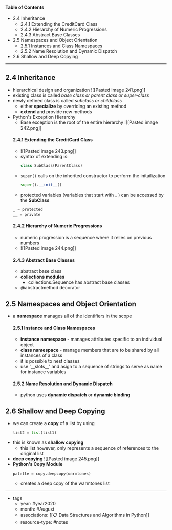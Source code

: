 #### Table of Contents
- 2.4 Inheritance
	- 2.4.1 Extending the CreditCard Class
	- 2.4.2 Hierarchy of Numeric Progressions
	- 2.4.3 Abstract Base Classes
- 2.5 Namespaces and Object Orientation
	- 2.5.1 Instances and Class Namespaces
	- 2.5.2 Name Resolution and Dynamic Dispatch
- 2.6 Shallow and Deep Copying 
---

## 2.4 Inheritance
- hierarchical design and organization
![[Pasted image 241.png]]
- existing class is called *base class or parent class or super-class*
- newly defined class is called *subclass or childclass*
	- either **specialize** by overriding an existing method
	- **extend** and provide new methods
- Python's Exception Hierarchy
	- Base exception is the root of the entire hierarchy 
	![[Pasted image 242.png]]
	#### 2.4.1 Extending the CreditCard Class
	- ![[Pasted image 243.png]]
	- syntax of extending is:
		```py
		class SubClass(ParentClass)
		```
	- `super()` calls on the inherited constructor to perform the initailization
		```py
		super().__init__()
		```
	- protected variables (variables that start with _ ) can be accessed by the **SubClass**
	 ```py
	_ = protected
	__ = private
	 ```
	 #### 2.4.2 Hierarchy of Numeric Progressions
	 - numeric progression is a sequence where it relies on previous numbers
	 - ![[Pasted image 244.png]]
	 #### 2.4.3 Abstract Base Classes
	- abstract base class
	- **collections modules**
		- collections.Sequence has abstract base classes
	- @abstractmethod decorator
## 2.5 Namespaces and Object Orientation
- a **namespace** manages all of the identifiers in the scope
	#### 2.5.1 Instance and Class Namespaces
	- **instance namespace** - manages attributes specific to an individual object
	- **class namespace** - manage members that are to be shared by all instances of a class
	- it is possible to nest classes
	- use '\_\_slots\_\_' and asign to a sequence of strings to serve as name for instance variables
	#### 2.5.2 Name Resolution and Dynamic Dispatch
	- python uses **dynamic dispatch** or **dynamic binding**

## 2.6 Shallow and Deep Copying
- we can create a **copy** of a list by using 
	```py
	list2 = list(list1)
	```
- this is known as **shallow copying**
	- this list however, only represents a sequence of references to the original list
- **deep copying**
	 ![[Pasted image 245.png]]
- **Python's Copy Module**
	```py
	palette = copy.deepcopy(warmtones)
	```
	- creates a deep copy of the warmtones list


---

- tags
	- year: #year2020
	- month: #August
	- associations: [[📋 Data Structures and Algorithms in Python]]
	- resource-type: #notes 
	
